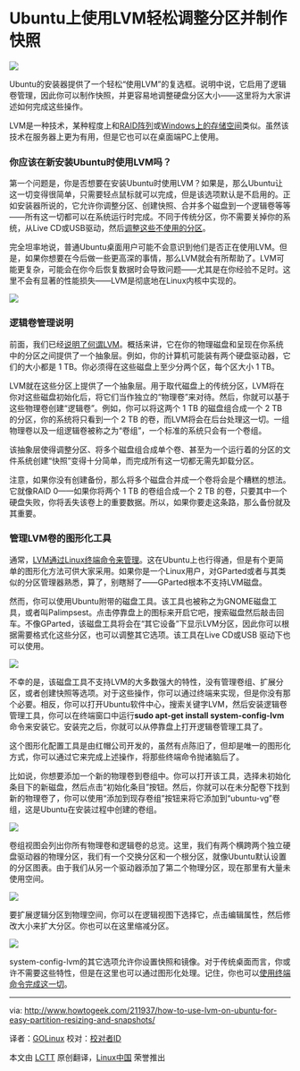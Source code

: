 Ubuntu上使用LVM轻松调整分区并制作快照
================================================================================
![](http://cdn5.howtogeek.com/wp-content/uploads/2015/03/ximg_55035707bbd74.png.pagespeed.ic.9_yebxUF1C.png)

Ubuntu的安装器提供了一个轻松“使用LVM”的复选框。说明中说，它启用了逻辑卷管理，因此你可以制作快照，并更容易地调整硬盘分区大小——这里将为大家讲述如何完成这些操作。

LVM是一种技术，某种程度上和[RAID阵列][1]或[Windows上的存储空间][2]类似。虽然该技术在服务器上更为有用，但是它也可以在桌面端PC上使用。

### 你应该在新安装Ubuntu时使用LVM吗？ ###

第一个问题是，你是否想要在安装Ubuntu时使用LVM？如果是，那么Ubuntu让这一切变得很简单，只需要轻点鼠标就可以完成，但是该选项默认是不启用的。正如安装器所说的，它允许你调整分区、创建快照、合并多个磁盘到一个逻辑卷等等——所有这一切都可以在系统运行时完成。不同于传统分区，你不需要关掉你的系统，从Live CD或USB驱动，然后[调整这些不使用的分区][3]。

完全坦率地说，普通Ubuntu桌面用户可能不会意识到他们是否正在使用LVM。但是，如果你想要在今后做一些更高深的事情，那么LVM就会有所帮助了。LVM可能更复杂，可能会在你今后恢复数据时会导致问题——尤其是在你经验不足时。这里不会有显著的性能损失——LVM是彻底地在Linux内核中实现的。

![](http://cdn5.howtogeek.com/wp-content/uploads/2015/03/ximg_55035cbada6ae.png.pagespeed.ic.cnqyiKfCvi.png)

### 逻辑卷管理说明 ###

前面，我们已经[说明了何谓LVM][4]。概括来讲，它在你的物理磁盘和呈现在你系统中的分区之间提供了一个抽象层。例如，你的计算机可能装有两个硬盘驱动器，它们的大小都是 1 TB。你必须得在这些磁盘上至少分两个区，每个区大小 1 TB。

LVM就在这些分区上提供了一个抽象层。用于取代磁盘上的传统分区，LVM将在你对这些磁盘初始化后，将它们当作独立的“物理卷”来对待。然后，你就可以基于这些物理卷创建“逻辑卷”。例如，你可以将这两个 1 TB 的磁盘组合成一个 2 TB 的分区，你的系统将只看到一个 2 TB 的卷，而LVM将会在后台处理这一切。一组物理卷以及一组逻辑卷被称之为“卷组”，一个标准的系统只会有一个卷组。

该抽象层使得调整分区、将多个磁盘组合成单个卷、甚至为一个运行着的分区的文件系统创建“快照”变得十分简单，而完成所有这一切都无需先卸载分区。

注意，如果你没有创建备份，那么将多个磁盘合并成一个卷将会是个糟糕的想法。它就像RAID 0——如果你将两个 1 TB 的卷组合成一个 2 TB 的卷，只要其中一个硬盘失败，你将丢失该卷上的重要数据。所以，如果你要走这条路，那么备份就及其重要。

### 管理LVM卷的图形化工具 ###

通常，[LVM通过Linux终端命令来管理][5]。这在Ubuntu上也行得通，但是有个更简单的图形化方法可供大家采用。如果你是一个Linux用户，对GParted或者与其类似的分区管理器熟悉，算了，别瞎掰了——GParted根本不支持LVM磁盘。

然而，你可以使用Ubuntu附带的磁盘工具。该工具也被称之为GNOME磁盘工具，或者叫Palimpsest。点击停靠盘上的图标来开启它吧，搜索磁盘然后敲击回车。不像GParted，该磁盘工具将会在“其它设备”下显示LVM分区，因此你可以根据需要格式化这些分区，也可以调整其它选项。该工具在Live CD或USB 驱动下也可以使用。

![](http://cdn5.howtogeek.com/wp-content/uploads/2015/03/ximg_550361b3772f7.png.pagespeed.ic.nZWwLJUywR.png)

不幸的是，该磁盘工具不支持LVM的大多数强大的特性，没有管理卷组、扩展分区，或者创建快照等选项。对于这些操作，你可以通过终端来实现，但是你没有那个必要。相反，你可以打开Ubuntu软件中心，搜索关键字LVM，然后安装逻辑卷管理工具，你可以在终端窗口中运行**sudo apt-get install system-config-lvm**命令来安装它。安装完之后，你就可以从停靠盘上打开逻辑卷管理工具了。

这个图形化配置工具是由红帽公司开发的，虽然有点陈旧了，但却是唯一的图形化方式，你可以通过它来完成上述操作，将那些终端命令抛诸脑后了。

比如说，你想要添加一个新的物理卷到卷组中。你可以打开该工具，选择未初始化条目下的新磁盘，然后点击“初始化条目”按钮。然后，你就可以在未分配卷下找到新的物理卷了，你可以使用“添加到现存卷组”按钮来将它添加到“ubuntu-vg”卷组，这是Ubuntu在安装过程中创建的卷组。

![](http://cdn5.howtogeek.com/wp-content/uploads/2015/03/ximg_550363106789c.png.pagespeed.ic.drVInt3Weq.png)

卷组视图会列出你所有物理卷和逻辑卷的总览。这里，我们有两个横跨两个独立硬盘驱动器的物理分区，我们有一个交换分区和一个根分区，就像Ubuntu默认设置的分区图表。由于我们从另一个驱动器添加了第二个物理分区，现在那里有大量未使用空间。

![](http://cdn5.howtogeek.com/wp-content/uploads/2015/03/ximg_550363f631c19.png.pagespeed.ic.54E_Owcq8y.png)

要扩展逻辑分区到物理空间，你可以在逻辑视图下选择它，点击编辑属性，然后修改大小来扩大分区。你也可以在这里缩减分区。

![](http://cdn5.howtogeek.com/wp-content/uploads/2015/03/ximg_55036893712d3.png.pagespeed.ic.ce7y_Mt0uF.png)

system-config-lvm的其它选项允许你设置快照和镜像。对于传统桌面而言，你或许不需要这些特性，但是在这里也可以通过图形化处理。记住，你也可以[使用终端命令完成这一切][6]。

--------------------------------------------------------------------------------

via: http://www.howtogeek.com/211937/how-to-use-lvm-on-ubuntu-for-easy-partition-resizing-and-snapshots/

译者：[GOLinux](https://github.com/GOLinux)
校对：[校对者ID](https://github.com/校对者ID)

本文由 [LCTT](https://github.com/LCTT/TranslateProject) 原创翻译，[Linux中国](http://linux.cn/) 荣誉推出

[1]:http://www.howtogeek.com/162676/how-to-use-multiple-disks-intelligently-an-introduction-to-raid/
[2]:http://www.howtogeek.com/109380/how-to-use-windows-8s-storage-spaces-to-mirror-combine-drives/
[3]:http://www.howtogeek.com/114503/how-to-resize-your-ubuntu-partitions/
[4]:http://www.howtogeek.com/howto/40702/how-to-manage-and-use-lvm-logical-volume-management-in-ubuntu/
[5]:http://www.howtogeek.com/howto/40702/how-to-manage-and-use-lvm-logical-volume-management-in-ubuntu/
[6]:http://www.howtogeek.com/howto/40702/how-to-manage-and-use-lvm-logical-volume-management-in-ubuntu/

